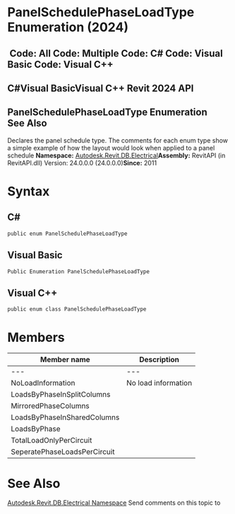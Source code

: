 # PanelSchedulePhaseLoadType Enumeration (2024)

﻿
 Code: All Code: Multiple Code: C# Code: Visual Basic Code: Visual C++   
---  
C#Visual BasicVisual C++
Revit 2024 API  
---  
PanelSchedulePhaseLoadType Enumeration  
See Also  
---  
Declares the panel schedule type. The comments for each enum type show a simple example of how the layout would look when applied to a panel schedule 
**Namespace:** [Autodesk.Revit.DB.Electrical](212a1314-7843-2c6c-3322-363127e4059f.md "Autodesk.Revit.DB.Electrical Namespace")**Assembly:** RevitAPI (in RevitAPI.dll) Version: 24.0.0.0 (24.0.0.0)**Since:** 2011 
# Syntax
C#  
---  
```text
public enum PanelSchedulePhaseLoadType
```
  
Visual Basic  
---  
```text
Public Enumeration PanelSchedulePhaseLoadType
```
  
Visual C++  
---  
```text
public enum class PanelSchedulePhaseLoadType
```
  
# Members
| Member name | Description |
| --- | --- |
| --- | --- |
| NoLoadInformation | No load information |
| LoadsByPhaseInSplitColumns |  | Ckt | A | B | C | Ckt |  | 1 | 100 | 200 | x | x | x | x | 2 |
| MirroredPhaseColumns |  | Ckt | A | B | C | A | B | C | Ckt |  | 1 | 100 | x | x | 200 | x | x | 2 |
| LoadsByPhaseInSharedColumns |  | Ckt | A | B | C | Ckt |  | 1 | 100/200 | x | x | 2 |
| LoadsByPhase |  | Ckt | A | B | C | Ckt |  | 1 | 100 | x | x |  |  |  | 200 | x | x | 2 |
| TotalLoadOnlyPerCircuit |  | Ckt | Load |  | 1 | 100 |  | 2 | 200 |
| SeperatePhaseLoadsPerCircuit |  | Ckt | A | B | C |  | 1 | 100 | 0 | 0 |  | 2 | 200 | 0 | 0 |

# See Also
[Autodesk.Revit.DB.Electrical Namespace](212a1314-7843-2c6c-3322-363127e4059f.md "Autodesk.Revit.DB.Electrical Namespace")
Send comments on this topic to 